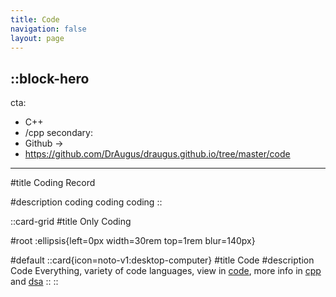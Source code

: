 ```yaml
---
title: Code
navigation: false
layout: page
---
```


::block-hero
---
cta:
  - C++
  - /cpp
secondary:
  - Github →
  - https://github.com/DrAugus/draugus.github.io/tree/master/code
---

#title
Coding Record

#description
coding coding coding
::

::card-grid
#title
Only Coding

#root
:ellipsis{left=0px width=30rem top=1rem blur=140px}

#default
  ::card{icon=noto-v1:desktop-computer}
  #title
  Code
  #description
  Code Everything, variety of code languages, view in [code](./code), more info in [cpp](./cpp) and [dsa](./algorithm)
  ::
::

